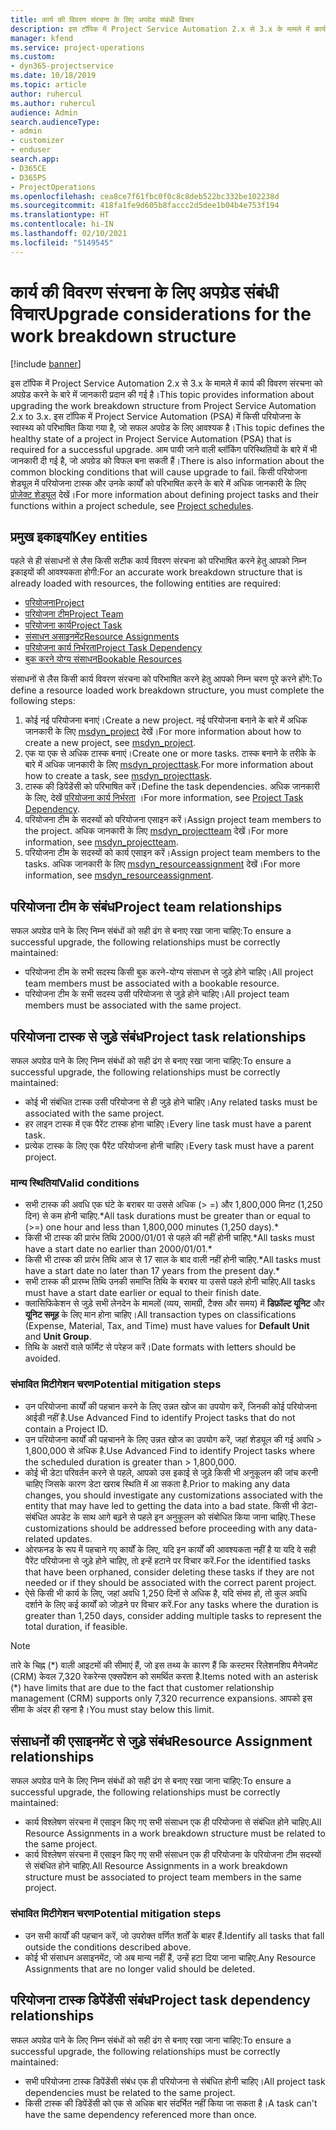 ```yaml
---
title: कार्य की विवरण संरचना के लिए अपग्रेड संबंधी विचार
description: इस टॉपिक में Project Service Automation 2.x से 3.x के मामले में कार्य की विवरण संरचना को अपग्रेड करने के बारे में जानकारी प्रदान की गई है।
manager: kfend
ms.service: project-operations
ms.custom:
- dyn365-projectservice
ms.date: 10/18/2019
ms.topic: article
author: ruhercul
ms.author: ruhercul
audience: Admin
search.audienceType:
- admin
- customizer
- enduser
search.app:
- D365CE
- D365PS
- ProjectOperations
ms.openlocfilehash: cea8ce7f61fbc0f0c8c8deb522bc332be102238d
ms.sourcegitcommit: 418fa1fe9d605b8faccc2d5dee1b04b4e753f194
ms.translationtype: HT
ms.contentlocale: hi-IN
ms.lasthandoff: 02/10/2021
ms.locfileid: "5149545"
---
```

# <a name="upgrade-considerations-for-the-work-breakdown-structure"></a><span data-ttu-id="cb3c8-103">कार्य की विवरण संरचना के लिए अपग्रेड संबंधी विचार</span><span class="sxs-lookup"><span data-stu-id="cb3c8-103">Upgrade considerations for the work breakdown structure</span></span>

[!include [banner](../includes/psa-now-project-operations.md)]

<span data-ttu-id="cb3c8-104">इस टॉपिक में Project Service Automation 2.x से 3.x के मामले में कार्य की विवरण संरचना को अपग्रेड करने के बारे में जानकारी प्रदान की गई है।</span><span class="sxs-lookup"><span data-stu-id="cb3c8-104">This topic provides information about upgrading the work breakdown structure from Project Service Automation 2.x to 3.x.</span></span> <span data-ttu-id="cb3c8-105">इस टॉपिक में Project Service Automation (PSA) में किसी परियोजना के स्वास्थ्य को परिभाषित किया गया है, जो सफल अपग्रेड के लिए आवश्यक है।</span><span class="sxs-lookup"><span data-stu-id="cb3c8-105">This topic defines the healthy state of a project in Project Service Automation (PSA) that is required for a successful upgrade.</span></span> <span data-ttu-id="cb3c8-106">आम पायी जाने वाली ब्लॉकिंग परिस्थितियों के बारे में भी जानकारी दी गई है, जो अपग्रेड को विफल बना सकती हैं।</span><span class="sxs-lookup"><span data-stu-id="cb3c8-106">There is also information about the common blocking conditions that will cause upgrade to fail.</span></span> <span data-ttu-id="cb3c8-107">किसी परियोजना शेड्यूल में परियोजना टास्क और उनके कार्यों को परिभाषित करने के बारे में अधिक जानकारी के लिए [प्रोजेक्ट शेड्यूल](project-creating.md) देखें।</span><span class="sxs-lookup"><span data-stu-id="cb3c8-107">For more information about defining project tasks and their functions within a project schedule, see [Project schedules](project-creating.md).</span></span>

## <a name="key-entities"></a><span data-ttu-id="cb3c8-108">प्रमुख इकाइयां</span><span class="sxs-lookup"><span data-stu-id="cb3c8-108">Key entities</span></span>
<span data-ttu-id="cb3c8-109">पहले से ही संसाधनों से लैस किसी सटीक कार्य विवरण संरचना को परिभाषित करने हेतु आपको निम्न इकाइयों की आवश्यकता होगी:</span><span class="sxs-lookup"><span data-stu-id="cb3c8-109">For an accurate work breakdown structure that is already loaded with resources, the following entities are required:</span></span>

- [<span data-ttu-id="cb3c8-110">परियोजना</span><span class="sxs-lookup"><span data-stu-id="cb3c8-110">Project</span></span>](https://docs.microsoft.com/dynamics365/customerengagement/on-premises/developer/entities/msdyn_project)
- [<span data-ttu-id="cb3c8-111">परियोजना टीम</span><span class="sxs-lookup"><span data-stu-id="cb3c8-111">Project Team</span></span>](https://docs.microsoft.com/dynamics365/customerengagement/on-premises/developer/entities/msdyn_projectteam)
- [<span data-ttu-id="cb3c8-112">परियोजना कार्य</span><span class="sxs-lookup"><span data-stu-id="cb3c8-112">Project Task</span></span>](https://docs.microsoft.com/dynamics365/customerengagement/on-premises/developer/entities/msdyn_projecttask)
- [<span data-ttu-id="cb3c8-113">संसाधन असाइनमेंट</span><span class="sxs-lookup"><span data-stu-id="cb3c8-113">Resource Assignments</span></span>](https://docs.microsoft.com/dynamics365/customerengagement/on-premises/developer/entities/msdyn_resourceassignment)
- [<span data-ttu-id="cb3c8-114">परियोजना कार्य निर्भरता</span><span class="sxs-lookup"><span data-stu-id="cb3c8-114">Project Task Dependency</span></span>](https://docs.microsoft.com/dynamics365/customerengagement/on-premises/developer/entities/msdyn_projecttaskdependency)
- [<span data-ttu-id="cb3c8-115">बुक करने योग्य संसाधन</span><span class="sxs-lookup"><span data-stu-id="cb3c8-115">Bookable Resources</span></span>](https://docs.microsoft.com/dynamics365/customerengagement/on-premises/developer/entities/bookableresource)

<span data-ttu-id="cb3c8-116">संसाधनों से लैस किसी कार्य विवरण संरचना को परिभाषित करने हेतु आपको निम्न चरण पूरे करने होंगे:</span><span class="sxs-lookup"><span data-stu-id="cb3c8-116">To define a resource loaded work breakdown structure, you must complete the following steps:</span></span>

1. <span data-ttu-id="cb3c8-117">कोई नई परियोजना बनाएं।</span><span class="sxs-lookup"><span data-stu-id="cb3c8-117">Create a new project.</span></span> <span data-ttu-id="cb3c8-118">नई परियोजना बनाने के बारे में अधिक जानकारी के लिए [msdyn_project](https://docs.microsoft.com/dynamics365/customerengagement/on-premises/developer/entities/msdyn_project) देखें।</span><span class="sxs-lookup"><span data-stu-id="cb3c8-118">For more information about how to create a new project, see [msdyn_project](https://docs.microsoft.com/dynamics365/customerengagement/on-premises/developer/entities/msdyn_project).</span></span>
2. <span data-ttu-id="cb3c8-119">एक या एक से अधिक टास्क बनाएं।</span><span class="sxs-lookup"><span data-stu-id="cb3c8-119">Create one or more tasks.</span></span> <span data-ttu-id="cb3c8-120">टास्क बनाने के तरीके के बारे में अधिक जानकारी के लिए [msdyn_projecttask](https://docs.microsoft.com/dynamics365/customerengagement/on-premises/developer/entities/msdyn_projecttask).</span><span class="sxs-lookup"><span data-stu-id="cb3c8-120">For more information about how to create a task, see [msdyn_projecttask](https://docs.microsoft.com/dynamics365/customerengagement/on-premises/developer/entities/msdyn_projecttask).</span></span>
3. <span data-ttu-id="cb3c8-121">टास्क की डिपेंडेंसी को परिभाषित करें।</span><span class="sxs-lookup"><span data-stu-id="cb3c8-121">Define the task dependencies.</span></span> <span data-ttu-id="cb3c8-122">अधिक जानकारी के लिए, देखें [परियोजना कार्य निर्भरता](https://docs.microsoft.com/dynamics365/customerengagement/on-premises/developer/entities/msdyn_projecttaskdependency) ।</span><span class="sxs-lookup"><span data-stu-id="cb3c8-122">For more information, see [Project Task Dependency](https://docs.microsoft.com/dynamics365/customerengagement/on-premises/developer/entities/msdyn_projecttaskdependency).</span></span>
4. <span data-ttu-id="cb3c8-123">परियोजना टीम के सदस्यों को परियोजना एसाइन करें।</span><span class="sxs-lookup"><span data-stu-id="cb3c8-123">Assign project team members to the project.</span></span> <span data-ttu-id="cb3c8-124">अधिक जानकारी के लिए [msdyn_projectteam](https://docs.microsoft.com/dynamics365/customerengagement/on-premises/developer/entities/msdyn_projectteam) देखें।</span><span class="sxs-lookup"><span data-stu-id="cb3c8-124">For more information, see [msdyn_projectteam](https://docs.microsoft.com/dynamics365/customerengagement/on-premises/developer/entities/msdyn_projectteam).</span></span>
5. <span data-ttu-id="cb3c8-125">परियोजना टीम के सदस्यों को कार्य एसाइन करें।</span><span class="sxs-lookup"><span data-stu-id="cb3c8-125">Assign project team members to the tasks.</span></span> <span data-ttu-id="cb3c8-126">अधिक जानकारी के लिए [msdyn_resourceassignment](https://docs.microsoft.com/dynamics365/customerengagement/on-premises/developer/entities/msdyn_resourceassignment) देखें।</span><span class="sxs-lookup"><span data-stu-id="cb3c8-126">For more information, see [msdyn_resourceassignment](https://docs.microsoft.com/dynamics365/customerengagement/on-premises/developer/entities/msdyn_resourceassignment).</span></span>

## <a name="project-team-relationships"></a><span data-ttu-id="cb3c8-127">परियोजना टीम के संबंध</span><span class="sxs-lookup"><span data-stu-id="cb3c8-127">Project team relationships</span></span>

<span data-ttu-id="cb3c8-128">सफल अपग्रेड पाने के लिए निम्न संबंधों को सही ढंग से बनाए रखा जाना चाहिए:</span><span class="sxs-lookup"><span data-stu-id="cb3c8-128">To ensure a successful upgrade, the following relationships must be correctly maintained:</span></span>
- <span data-ttu-id="cb3c8-129">परियोजना टीम के सभी सदस्य किसी बुक करने-योग्य संसाधन से जुड़े होने चाहिए।</span><span class="sxs-lookup"><span data-stu-id="cb3c8-129">All project team members must be associated with a bookable resource.</span></span>
- <span data-ttu-id="cb3c8-130">परियोजना टीम के सभी सदस्य उसी परियोजना से जुड़े होने चाहिए।</span><span class="sxs-lookup"><span data-stu-id="cb3c8-130">All project team members must be associated with the same project.</span></span> 

## <a name="project-task-relationships"></a><span data-ttu-id="cb3c8-131">परियोजना टास्क से जुड़े संबंध</span><span class="sxs-lookup"><span data-stu-id="cb3c8-131">Project task relationships</span></span>
<span data-ttu-id="cb3c8-132">सफल अपग्रेड पाने के लिए निम्न संबंधों को सही ढंग से बनाए रखा जाना चाहिए:</span><span class="sxs-lookup"><span data-stu-id="cb3c8-132">To ensure a successful upgrade, the following relationships must be correctly maintained:</span></span>

- <span data-ttu-id="cb3c8-133">कोई भी संबंधित टास्क उसी परियोजना से ही जुड़े होने चाहिए।</span><span class="sxs-lookup"><span data-stu-id="cb3c8-133">Any related tasks must be associated with the same project.</span></span>
- <span data-ttu-id="cb3c8-134">हर लाइन टास्क में एक पैरेंट टास्क होना चाहिए।</span><span class="sxs-lookup"><span data-stu-id="cb3c8-134">Every line task must have a parent task.</span></span>
- <span data-ttu-id="cb3c8-135">प्रत्येक टास्क के लिए एक पैरेंट परियोजना होनी चाहिए।</span><span class="sxs-lookup"><span data-stu-id="cb3c8-135">Every task must have a parent project.</span></span>

### <a name="valid-conditions"></a><span data-ttu-id="cb3c8-136">मान्य स्थितियां</span><span class="sxs-lookup"><span data-stu-id="cb3c8-136">Valid conditions</span></span>

- <span data-ttu-id="cb3c8-137">सभी टास्क की अवधि एक घंटे के बराबर या उससे अधिक (> =) और 1,800,000 मिनट (1,250 दिन) से कम होनी चाहिए.\*</span><span class="sxs-lookup"><span data-stu-id="cb3c8-137">All task durations must be greater than or equal to (>=) one hour and less than 1,800,000 minutes (1,250 days).\*</span></span>
- <span data-ttu-id="cb3c8-138">किसी भी टास्क की प्रारंभ तिथि 2000/01/01 से पहले की नहीं होनी चाहिए.\*</span><span class="sxs-lookup"><span data-stu-id="cb3c8-138">All tasks must have a start date no earlier than 2000/01/01.\*</span></span>
- <span data-ttu-id="cb3c8-139">किसी भी टास्क की प्रारंभ तिथि आज से 17 साल के बाद वाली नहीं होनी चाहिए.\*</span><span class="sxs-lookup"><span data-stu-id="cb3c8-139">All tasks must have a start date no later than 17 years from the present day.\*</span></span>
- <span data-ttu-id="cb3c8-140">सभी टास्क की प्रारम्भ तिथि उनकी समाप्ति तिथि के बराबर या उससे पहले होनी चाहिए.</span><span class="sxs-lookup"><span data-stu-id="cb3c8-140">All tasks must have a start date earlier or equal to their finish date.</span></span>
- <span data-ttu-id="cb3c8-141">क्लासिफिकेशन से जुड़े सभी लेनदेन के मामलों (व्यय, सामग्री, टैक्स और समय) में **डिफ़ॉल्ट यूनिट** और **यूनिट समूह** के लिए मान होना चाहिए।</span><span class="sxs-lookup"><span data-stu-id="cb3c8-141">All transaction types on classifications (Expense, Material, Tax, and Time) must have values for **Default Unit** and **Unit Group**.</span></span>
- <span data-ttu-id="cb3c8-142">तिथि के अक्षरों वाले फॉर्मेट से परेहज करें।</span><span class="sxs-lookup"><span data-stu-id="cb3c8-142">Date formats with letters should be avoided.</span></span>

### <a name="potential-mitigation-steps"></a><span data-ttu-id="cb3c8-143">संभावित मिटीगेशन चरण</span><span class="sxs-lookup"><span data-stu-id="cb3c8-143">Potential mitigation steps</span></span>
- <span data-ttu-id="cb3c8-144">उन परियोजना कार्यों की पहचान करने के लिए उन्नत खोज का उपयोग करें, जिनकी कोई परियोजना आईडी नहीं है.</span><span class="sxs-lookup"><span data-stu-id="cb3c8-144">Use Advanced Find to identify Project tasks that do not contain a Project ID.</span></span>
- <span data-ttu-id="cb3c8-145">उन परियोजना कार्यों की पहचानने के लिए उन्नत खोज का उपयोग करें, जहां शेड्यूल की गई अवधि > 1,800,000 से अधिक है.</span><span class="sxs-lookup"><span data-stu-id="cb3c8-145">Use Advanced Find to identify Project tasks where the scheduled duration is greater than > 1,800,000.</span></span>
- <span data-ttu-id="cb3c8-146">कोई भी डेटा परिवर्तन करने से पहले, आपको उस इकाई से जुड़े किसी भी अनुकूलन की जांच करनी चाहिए जिसके कारण डेटा खराब स्थिति में आ सकता है.</span><span class="sxs-lookup"><span data-stu-id="cb3c8-146">Prior to making any data changes, you should investigate any customizations associated with the entity that may have led to getting the data into a bad state.</span></span> <span data-ttu-id="cb3c8-147">किसी भी डेटा-संबंधित अपडेट के साथ आगे बढ़ने से पहले इन अनुकूलन को संबोधित किया जाना चाहिए.</span><span class="sxs-lookup"><span data-stu-id="cb3c8-147">These customizations should be addressed before proceeding with any data-related updates.</span></span>
- <span data-ttu-id="cb3c8-148">ओरफनड के रूप में पहचाने गए कार्यों के लिए, यदि इन कार्यों की आवश्यकता नहीं है या यदि वे सही पैरेंट परियोजना से जुड़े होने चाहिए, तो इन्हें हटाने पर विचार करें.</span><span class="sxs-lookup"><span data-stu-id="cb3c8-148">For the identified tasks that have been orphaned, consider deleting these tasks if they are not needed or if they should be associated with the correct parent project.</span></span>
- <span data-ttu-id="cb3c8-149">ऐसे किसी भी कार्य के लिए, जहां अवधि 1,250 दिनों से अधिक है, यदि संभव हो, तो कुल अवधि दर्शाने के लिए कई कार्यों को जोड़ने पर विचार करें.</span><span class="sxs-lookup"><span data-stu-id="cb3c8-149">For any tasks where the duration is greater than 1,250 days, consider adding multiple tasks to represent the total duration, if feasible.</span></span>

> [!NOTE]
> <span data-ttu-id="cb3c8-150">तारे के चिह्न (\*) वाली आइटमों की सीमाएं हैं, जो इस तथ्य के कारण हैं कि कस्टमर रिलेशनशिप मैनेजमेंट (CRM) केवल 7,320 रेकरेन्स एक्सपेंशन को समर्थित करता है.</span><span class="sxs-lookup"><span data-stu-id="cb3c8-150">Items noted with an asterisk (\*) have limits that are due to the fact that customer relationship management (CRM) supports only 7,320 recurrence expansions.</span></span> <span data-ttu-id="cb3c8-151">आपको इस सीमा के अंदर ही रहना है।</span><span class="sxs-lookup"><span data-stu-id="cb3c8-151">You must stay below this limit.</span></span>

## <a name="resource-assignment-relationships"></a><span data-ttu-id="cb3c8-152">संसाधनों की एसाइनमेंट से जुड़े संबंध</span><span class="sxs-lookup"><span data-stu-id="cb3c8-152">Resource Assignment relationships</span></span>
<span data-ttu-id="cb3c8-153">सफल अपग्रेड पाने के लिए निम्न संबंधों को सही ढंग से बनाए रखा जाना चाहिए:</span><span class="sxs-lookup"><span data-stu-id="cb3c8-153">To ensure a successful upgrade, the following relationships must be correctly maintained:</span></span>

- <span data-ttu-id="cb3c8-154">कार्य विश्लेषण संरचना में एसाइन किए गए सभी संसाधन एक ही परियोजना से संबंधित होने चाहिए.</span><span class="sxs-lookup"><span data-stu-id="cb3c8-154">All Resource Assignments in a work breakdown structure must be related to the same project.</span></span>
- <span data-ttu-id="cb3c8-155">कार्य विश्लेषण संरचना में एसाइन किए गए सभी संसाधन एक ही परियोजना के परियोजना टीम सदस्यों से संबंधित होने चाहिए.</span><span class="sxs-lookup"><span data-stu-id="cb3c8-155">All Resource Assignments in a work breakdown structure must be associated to project team members in the same project.</span></span>

### <a name="potential-mitigation-steps"></a><span data-ttu-id="cb3c8-156">संभावित मिटीगेशन चरण</span><span class="sxs-lookup"><span data-stu-id="cb3c8-156">Potential mitigation steps</span></span>
- <span data-ttu-id="cb3c8-157">उन सभी कार्यों की पहचान करें, जो उपरोक्त वर्णित शर्तों के बाहर हैं.</span><span class="sxs-lookup"><span data-stu-id="cb3c8-157">Identify all tasks that fall outside the conditions described above.</span></span>  
- <span data-ttu-id="cb3c8-158">कोई भी संसाधन असाइनमेंट, जो अब मान्य नहीं हैं, उन्हें हटा दिया जाना चाहिए.</span><span class="sxs-lookup"><span data-stu-id="cb3c8-158">Any Resource Assignments that are no longer valid should be deleted.</span></span>

## <a name="project-task-dependency-relationships"></a><span data-ttu-id="cb3c8-159">परियोजना टास्क डिपेंडेंसी संबंध</span><span class="sxs-lookup"><span data-stu-id="cb3c8-159">Project task dependency relationships</span></span>
<span data-ttu-id="cb3c8-160">सफल अपग्रेड पाने के लिए निम्न संबंधों को सही ढंग से बनाए रखा जाना चाहिए:</span><span class="sxs-lookup"><span data-stu-id="cb3c8-160">To ensure a successful upgrade, the following relationships must be correctly maintained:</span></span>

- <span data-ttu-id="cb3c8-161">सभी परियोजना टास्क डिपेंडेंसी संबंध एक ही परियोजना से संबंधित होनी चाहिए।</span><span class="sxs-lookup"><span data-stu-id="cb3c8-161">All project task dependencies must be related to the same project.</span></span>
- <span data-ttu-id="cb3c8-162">किसी टास्क की डिपेंडेंसी को एक से अधिक बार संदर्भित नहीं किया जा सकता है।</span><span class="sxs-lookup"><span data-stu-id="cb3c8-162">A task can't have the same dependency referenced more than once.</span></span>
